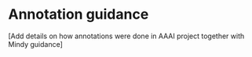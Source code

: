 # Annotation guidance

[Add details on how annotations were done in AAAI project together with Mindy guidance]